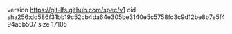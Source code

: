 version https://git-lfs.github.com/spec/v1
oid sha256:dd586f31bb19c52cb4da64e305be3140e5c5758fc3c9d12be8b7e5f494a5b507
size 17105
